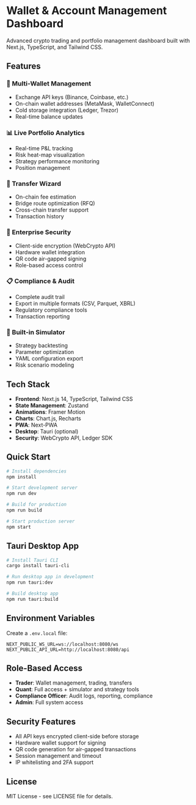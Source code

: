 # Wallet & Account Management Dashboard

Advanced crypto trading and portfolio management dashboard built with Next.js, TypeScript, and Tailwind CSS.

## Features

### 🏦 Multi-Wallet Management
- Exchange API keys (Binance, Coinbase, etc.)
- On-chain wallet addresses (MetaMask, WalletConnect)
- Cold storage integration (Ledger, Trezor)
- Real-time balance updates

### 📊 Live Portfolio Analytics
- Real-time P&L tracking
- Risk heat-map visualization
- Strategy performance monitoring
- Position management

### 🔄 Transfer Wizard
- On-chain fee estimation
- Bridge route optimization (RFQ)
- Cross-chain transfer support
- Transaction history

### 🔐 Enterprise Security
- Client-side encryption (WebCrypto API)
- Hardware wallet integration
- QR code air-gapped signing
- Role-based access control

### 📋 Compliance & Audit
- Complete audit trail
- Export in multiple formats (CSV, Parquet, XBRL)
- Regulatory compliance tools
- Transaction reporting

### 🧪 Built-in Simulator
- Strategy backtesting
- Parameter optimization
- YAML configuration export
- Risk scenario modeling

## Tech Stack

- **Frontend**: Next.js 14, TypeScript, Tailwind CSS
- **State Management**: Zustand
- **Animations**: Framer Motion
- **Charts**: Chart.js, Recharts
- **PWA**: Next-PWA
- **Desktop**: Tauri (optional)
- **Security**: WebCrypto API, Ledger SDK

## Quick Start

```bash
# Install dependencies
npm install

# Start development server
npm run dev

# Build for production
npm run build

# Start production server
npm start
```

## Tauri Desktop App

```bash
# Install Tauri CLI
cargo install tauri-cli

# Run desktop app in development
npm run tauri:dev

# Build desktop app
npm run tauri:build
```

## Environment Variables

Create a `.env.local` file:

```env
NEXT_PUBLIC_WS_URL=ws://localhost:8080/ws
NEXT_PUBLIC_API_URL=http://localhost:8080/api
```

## Role-Based Access

- **Trader**: Wallet management, trading, transfers
- **Quant**: Full access + simulator and strategy tools
- **Compliance Officer**: Audit logs, reporting, compliance
- **Admin**: Full system access

## Security Features

- All API keys encrypted client-side before storage
- Hardware wallet support for signing
- QR code generation for air-gapped transactions
- Session management and timeout
- IP whitelisting and 2FA support

## License

MIT License - see LICENSE file for details.

